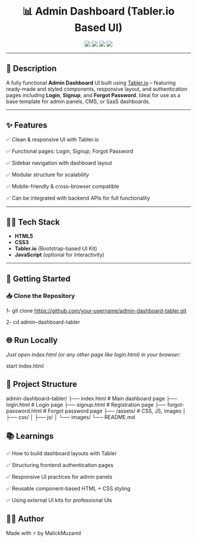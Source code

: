 <h1 align="center">📊 Admin Dashboard (Tabler.io Based UI)</h1>

<p align="center">
  <img src="https://img.shields.io/badge/UI%20Framework-Tabler.io-blueviolet?style=for-the-badge" />
  <img src="https://img.shields.io/badge/Auth-Login%20%7C%20Signup%20%7C%20Forgot%20Password-yellow?style=for-the-badge" />
  <img src="https://img.shields.io/badge/Responsive-Yes-brightgreen?style=for-the-badge" />
  <img src="https://img.shields.io/badge/Status-Functional-success?style=for-the-badge" />
</p>

---

## 📄 Description

A fully functional **Admin Dashboard** UI built using [Tabler.io](https://tabler.io/) – featuring ready-made and styled components, responsive layout, and authentication pages including **Login**, **Signup**, and **Forgot Password**. Ideal for use as a base template for admin panels, CMS, or SaaS dashboards.

---

## ✨ Features

✅ Clean & responsive UI with Tabler.io  

✅ Functional pages: Login, Signup, Forgot Password  

✅ Sidebar navigation with dashboard layout  

✅ Modular structure for scalability  

✅ Mobile-friendly & cross-browser compatible  

✅ Can be integrated with backend APIs for full functionality

---

## 🧑‍💻 Tech Stack

- **HTML5**
- **CSS3**
- **Tabler.io** (Bootstrap-based UI Kit)
- **JavaScript** (optional for interactivity)

---

## 🚀 Getting Started

### 📥 Clone the Repository

1- git clone https://github.com/your-username/admin-dashboard-tabler.git

2- cd admin-dashboard-tabler


## 🌐 Run Locally
_Just open index.html (or any other page like login.html) in your browser:_

start index.html

## 📁 Project Structure
admin-dashboard-tabler/
├── index.html                  # Main dashboard page
├── login.html                  # Login page
├── signup.html                 # Registration page
├── forgot-password.html        # Forgot password page
├── /assets/                    # CSS, JS, images
│   ├── css/
│   ├── js/
│   └── images/
└── README.md

## 📚 Learnings
✅ How to build dashboard layouts with Tabler

✅ Structuring frontend authentication pages

✅ Responsive UI practices for admin panels

✅ Reusable component-based HTML + CSS styling

✅ Using external UI kits for professional UIs

## 🧑‍💻 Author

Made with ⚡ by MalickMuzamil

<!-- 📧 Email: malikmuzamil92110@example.com | 💼 LinkedIn: linkedin.com/in/malik-muzamil -->

